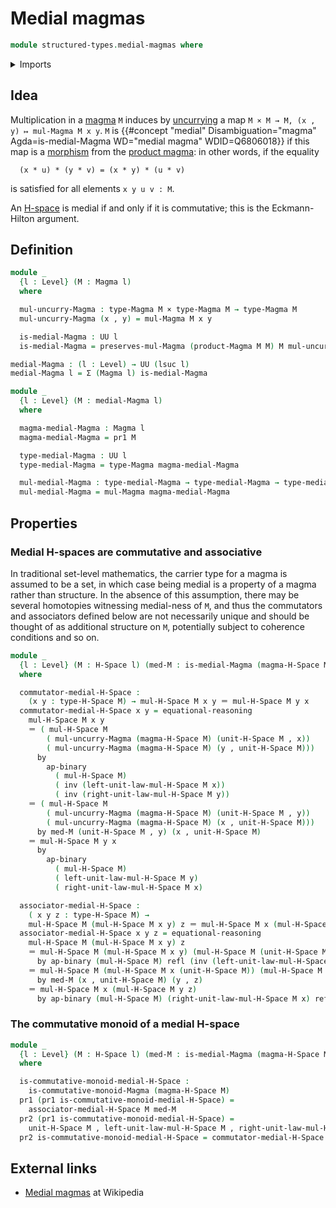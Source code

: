 # Medial magmas

```agda
module structured-types.medial-magmas where
```

<details><summary>Imports</summary>

```agda
open import foundation.action-on-identifications-binary-functions
open import foundation.action-on-identifications-functions
open import foundation.cartesian-product-types
open import foundation.dependent-pair-types
open import foundation.identity-types
open import foundation.universe-levels

open import structured-types.h-spaces
open import structured-types.magmas
open import structured-types.morphisms-h-spaces
open import structured-types.morphisms-magmas
open import structured-types.product-magmas
```

</details>

## Idea

Multiplication in a [magma](structured-types.magmas.md) `M` induces by
[uncurrying](foundation.universal-property-cartesian-product-types.md) a map
`M × M → M, (x , y) ↦ mul-Magma M x y`. `M` is
{{#concept "medial" Disambiguation="magma" Agda=is-medial-Magma WD="medial magma" WDID=Q6806018}}
if this map is a [morphism](structured-types.morphisms-magmas.md) from the
[product magma](structured-types.product-magmas.md): in other words, if the
equality

```text
  (x * u) * (y * v) = (x * y) * (u * v)
```

is satisfied for all elements `x y u v : M`.

An [H-space](structured-types.h-spaces.md) is medial if and only if it is
commutative; this is the Eckmann-Hilton argument.

## Definition

```agda
module _
  {l : Level} (M : Magma l)
  where

  mul-uncurry-Magma : type-Magma M × type-Magma M → type-Magma M
  mul-uncurry-Magma (x , y) = mul-Magma M x y

  is-medial-Magma : UU l
  is-medial-Magma = preserves-mul-Magma (product-Magma M M) M mul-uncurry-Magma

medial-Magma : (l : Level) → UU (lsuc l)
medial-Magma l = Σ (Magma l) is-medial-Magma

module _
  {l : Level} (M : medial-Magma l)
  where

  magma-medial-Magma : Magma l
  magma-medial-Magma = pr1 M

  type-medial-Magma : UU l
  type-medial-Magma = type-Magma magma-medial-Magma

  mul-medial-Magma : type-medial-Magma → type-medial-Magma → type-medial-Magma
  mul-medial-Magma = mul-Magma magma-medial-Magma
```

## Properties

### Medial H-spaces are commutative and associative

In traditional set-level mathematics, the carrier type for a magma is assumed to
be a set, in which case being medial is a property of a magma rather than
structure. In the absence of this assumption, there may be several homotopies
witnessing medial-ness of `M`, and thus the commutators and associators defined
below are not necessarily unique and should be thought of as additional
structure on `M`, potentially subject to coherence conditions and so on.

```agda
module _
  {l : Level} (M : H-Space l) (med-M : is-medial-Magma (magma-H-Space M))
  where

  commutator-medial-H-Space :
    (x y : type-H-Space M) → mul-H-Space M x y ＝ mul-H-Space M y x
  commutator-medial-H-Space x y = equational-reasoning
    mul-H-Space M x y
    ＝ ( mul-H-Space M
        ( mul-uncurry-Magma (magma-H-Space M) (unit-H-Space M , x))
        ( mul-uncurry-Magma (magma-H-Space M) (y , unit-H-Space M)))
      by
        ap-binary
          ( mul-H-Space M)
          ( inv (left-unit-law-mul-H-Space M x))
          ( inv (right-unit-law-mul-H-Space M y))
    ＝ ( mul-H-Space M
        ( mul-uncurry-Magma (magma-H-Space M) (unit-H-Space M , y))
        ( mul-uncurry-Magma (magma-H-Space M) (x , unit-H-Space M)))
      by med-M (unit-H-Space M , y) (x , unit-H-Space M)
    ＝ mul-H-Space M y x
      by
        ap-binary
          ( mul-H-Space M)
          ( left-unit-law-mul-H-Space M y)
          ( right-unit-law-mul-H-Space M x)

  associator-medial-H-Space :
    ( x y z : type-H-Space M) →
    mul-H-Space M (mul-H-Space M x y) z ＝ mul-H-Space M x (mul-H-Space M y z)
  associator-medial-H-Space x y z = equational-reasoning
    mul-H-Space M (mul-H-Space M x y) z
    ＝ mul-H-Space M (mul-H-Space M x y) (mul-H-Space M (unit-H-Space M) z)
      by ap-binary (mul-H-Space M) refl (inv (left-unit-law-mul-H-Space M z))
    ＝ mul-H-Space M (mul-H-Space M x (unit-H-Space M)) (mul-H-Space M y z)
      by med-M (x , unit-H-Space M) (y , z)
    ＝ mul-H-Space M x (mul-H-Space M y z)
      by ap-binary (mul-H-Space M) (right-unit-law-mul-H-Space M x) refl
```

### The commutative monoid of a medial H-space

```agda
module _
  {l : Level} (M : H-Space l) (med-M : is-medial-Magma (magma-H-Space M))
  where

  is-commutative-monoid-medial-H-Space :
    is-commutative-monoid-Magma (magma-H-Space M)
  pr1 (pr1 is-commutative-monoid-medial-H-Space) =
    associator-medial-H-Space M med-M
  pr2 (pr1 is-commutative-monoid-medial-H-Space) =
    unit-H-Space M , left-unit-law-mul-H-Space M , right-unit-law-mul-H-Space M
  pr2 is-commutative-monoid-medial-H-Space = commutator-medial-H-Space M med-M
```

## External links

- [Medial magmas](https://en.wikipedia.org/wiki/Medial_magma) at Wikipedia
